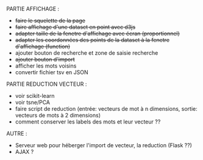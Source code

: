 PARTIE AFFICHAGE :
- ~~faire le squelette de la page~~
- ~~faire affichage d'une dataset en point avec d3js~~
- ~~adapter taille de la fenetre d'affichage avec écran (proportionnel)~~
- ~~adapter les coordonnées des points de la dataset à la fenetre d'affichage (function)~~
- ajouter bouton de recherche et zone de saisie recherche
- ~~ajouter bouton d'import~~
- afficher les mots voisins
- convertir fichier tsv en JSON




PARTIE REDUCTION VECTEUR :
- voir scikit-learn
- voir tsne/PCA
- faire script de reduction (entrée: vecteurs de mot à n dimensions, sortie: vecteurs de mots à 2 dimensions)
- comment conserver les labels des mots et leur vecteur ??




AUTRE :
- Serveur web pour héberger l'import de vecteur, la reduction (Flask ??)
- AJAX ?

